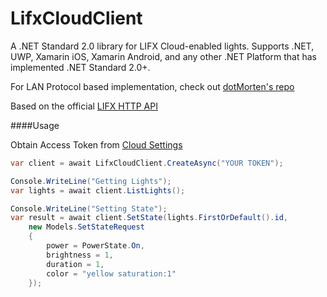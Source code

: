 # LifxCloudClient

A .NET Standard 2.0 library for LIFX Cloud-enabled lights.
Supports .NET, UWP, Xamarin iOS, Xamarin Android, and any other .NET Platform that has implemented .NET Standard 2.0+.

For LAN Protocol based implementation, check out [dotMorten's repo](https://github.com/dotMorten/LifxNet)


Based on the official [LIFX HTTP API](https://lifx.readme.io/docs)

####Usage

Obtain Access Token from [Cloud Settings](https://cloud.lifx.com/settings)

```csharp
var client = await LifxCloudClient.CreateAsync("YOUR TOKEN");

Console.WriteLine("Getting Lights");
var lights = await client.ListLights();

Console.WriteLine("Setting State");
var result = await client.SetState(lights.FirstOrDefault().id,
    new Models.SetStateRequest
    {
        power = PowerState.On,
        brightness = 1,
        duration = 1,
        color = "yellow saturation:1"
    });

```

